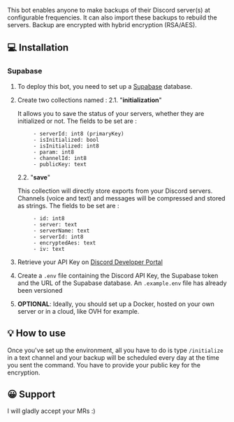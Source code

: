 
This bot enables anyone to make backups of their Discord server(s) at configurable frequencies. It can also import these backups to rebuild the servers.
Backup are encrypted with hybrid encryption (RSA/AES). 

## 💻 Installation

###  Supabase

1. To deploy this bot, you need to set up a [Supabase](https://supabase.com/) database.
2. Create two collections named : 
	2.1. "**initialization**"
	
	It allows you to save the status of your servers, whether they are initialized or not.
	The fields to be set are :
	
			- serverId: int8 (primaryKey)
			- isInitialized: bool
			- isInitialized: int8
			- param: int8
   			- channelId: int8
   			- publicKey: text
   			
			
	2.2. "**save**"

	This collection will directly store exports from your Discord servers. Channels (voice and text) and messages will be compressed and stored as strings.
The fields to be set are :
	
			- id: int8
			- server: text
			- serverName: text
			- serverId: int8
			- encryptedAes: text
   			- iv: text
			
4. Retrieve your API Key on [Discord Developer Portal](https://discord.com/developers/applications)
5. Create a `.env` file containing the Discord API Key, the Supabase token and the URL of the Supabase database. An `.example.env` file has already been versioned
6. **OPTIONAL**: Ideally, you should set up a Docker, hosted on your own server or in a cloud, like OVH for example.

## 💡 How to use 

Once you've set up the environment, all you have to do is type `/initialize` in a text channel and your backup will be scheduled every day at the time you sent the command.
You have to provide your public key for the encryption.

## 😀 Support

I will gladly accept your MRs :) 
